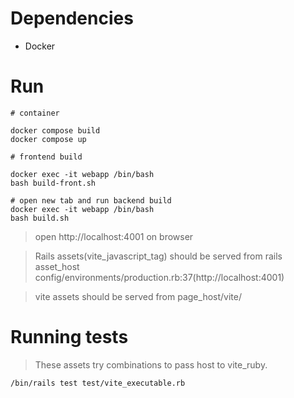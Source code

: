 # Dependencies

- Docker

# Run

```
# container

docker compose build
docker compose up

# frontend build

docker exec -it webapp /bin/bash
bash build-front.sh

# open new tab and run backend build
docker exec -it webapp /bin/bash
bash build.sh

```
> open http://localhost:4001 on browser

> Rails assets(vite_javascript_tag) should be served from rails asset_host config/environments/production.rb:37(http://localhost:4001)

> vite assets should be served from page_host/vite/

# Running tests

> These assets try combinations to pass host to vite_ruby.

```
/bin/rails test test/vite_executable.rb
```

